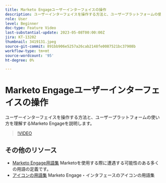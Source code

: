 ```yaml
---
title: Marketo Engageユーザーインターフェイスの操作
description: ユーザーインターフェイスを操作する方法と、ユーザープラットフォームの使い方を理解するMarketo Engageを説明します。
role: User
level: Beginner
doc-type: Feature Video
last-substantial-update: 2023-05-08T00:00:00Z
jira: KT-13202
thumbnail: 3419131.jpeg
source-git-commit: 891bb906e5257a26cab2148fe0087521bc37908b
workflow-type: tm+mt
source-wordcount: '95'
ht-degree: 0%

---
```



# Marketo Engageユーザーインターフェイスの操作

ユーザーインターフェイスを操作する方法と、ユーザープラットフォームの使い方を理解するMarketo Engageを説明します。

>[!VIDEO](https://video.tv.adobe.com/v/3419131/?learn=on)

## その他のリソース

* [Marketo Engage用語集](https://experienceleague.adobe.com/docs/marketo/using/getting-started-with-marketo/marketo-glossary.html?lang=en)
Marketoを使用する際に遭遇する可能性のある多くの用語の定義です。
* [アイコンの用語集](https://experienceleague.adobe.com/docs/marketo/using/product-docs/marketo-engage-modern-ux/icon-glossary.html?lang=en)
Marketo Engage・インタフェースのアイコンの用語集
